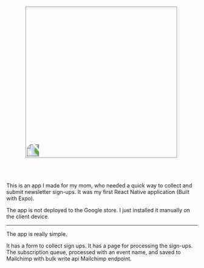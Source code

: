<img src="Demo-2.gif" style="rotate:-90deg; transform: scale(2); width: 200px; margin: 150px">

This is an app I made for my mom, who needed a quick way to collect and submit newsletter sign-ups.  It was my first React Native application (Built with Expo). 

The app is not deployed to the Google store. I just installed it manually on the client device.

---

The app is really simple. 

It has a form to collect sign ups.
It has a page for processing the sign-ups. 
The subscription queue, processed with an event name, and saved to Mailchimp with bulk write api Mailchimp endpoint.